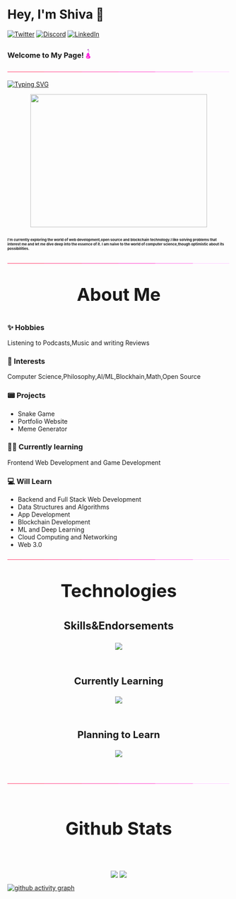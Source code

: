 <link rel="stylesheet" type="text/css" href="style.css">

# Hey, I'm **Shiva** 👋


[![Twitter](https://skillicons.dev/icons?i=twitter)](https://twitter.com/Galactron71)
[![Discord](https://skillicons.dev/icons?i=discord)](https://discord.com/users/791137267535970324)
[![LinkedIn](https://skillicons.dev/icons?i=linkedin)](https://www.linkedin.com/in/shiva-seth-958114233/)


### **Welcome to My Page!** <img src="assets/flame.gif" style="position: relative;top:2.4px;" width="12" height="22">
![border-seperator](assets/borderseparator.gif)


[![Typing SVG](https://readme-typing-svg.demolab.com?font=Fira+Code&duration=2000&pause=1000&color=34F7EB&width=964&height=120&lines=A+tech+and+philosophy+enthusiast!+%3AD)](https://git.io/typing-svg)

<p align="center"><img src="assets/xyz.gif" style="display : block;margin : auto;" width="400" height="300"></p>

### <p style="font-size:8px;">I'm currently exploring the world of web development,open source and blockchain technology.I like solving problems that interest me and let me dive deep into the essence of it. I am naive to the world of computer science,though optimistic about its possibilities.</p>

![border-seperator](assets/borderseparator.gif)

## <div align="center"><p style="text-align:center; font-size:40px; font-weight:400px">**About Me**</p></div>


### **✨ Hobbies**
   Listening to Podcasts,Music and writing Reviews

### **💖 Interests**
Computer Science,Philosophy,AI/ML,Blockhain,Math,Open Source


### **📟 Projects**
* Snake Game
* Portfolio Website
* Meme Generator


### **👨‍💻️ Currently learning**
  Frontend Web Development and Game Development


### **💻 Will Learn**
* Backend and Full Stack Web Development
* Data Structures and Algorithms
* App Development
* Blockchain Development
* ML and Deep Learning
* Cloud Computing and Networking
* Web 3.0

![bd](assets/borderseparator.gif)

## <div align="center"><p style="text-align:center; font-size:40px; font-weight:400px;">**Technologies**</p></div>


### <div align="center"><p align="center"><p style="text-align : center; font-weight:200px; font-size:24px;">**Skills&Endorsements**</p></p></div>
<p align="center">
  <a href="https://skillicons.dev">
    <img src="https://skillicons.dev/icons?i=c,cpp,js,react,python,java,html,css,arduino,git,github,vscode,vim,linux,gcp,replit,figma,ps,ae,pr&perline=10" />
  </a>
</p>

![]()
### <div align="center"><p align="center"><p style="text-align : center; font-weight:200px; font-size:22px;">**Currently Learning**</p></p></div>
<p align="center">
  <a href="https://skillicons.dev">
    <img src="https://skillicons.dev/icons?i=unity,neovim,nodejs,matlab,heroku,bootstrap,wordpress,markdown" />
  </a>
</p>

![]()
### <div align="center"><p align="center"><p style="text-align : center; font-weight:200px; font-size:22px;">**Planning to Learn**</p></p></div>
<p align="center">
  <a href="https://skillicons.dev">
    <img src="https://skillicons.dev/icons?i=svelte,vue,angular,kotlin,blender,eclipse,firebase,flutter,php,mysql,postgresql,django,flask,mongodb,blockchain,docker,electron,kubernetes,ipfs,graphql,swift,solidity,ruby,rust,redis,tailwind,jquery,nextjs,dart" />
  </a>
</p>

![]()

![border](assets/borderseparator.gif)

![]()

## <div align="center"><p style="text-align:center; font-size:40px; font-weight:400px">**Github Stats**</p></div>


![]()

<!-- [![Neutron's GitHub stats](https://github-readme-stats.vercel.app/api?username=Shiva953&theme=aura)]()
[![GitHub Streak](https://streak-stats.demolab.com/?user=Shiva953&theme=dark-smoky)](https://git.io/streak-stats) -->
<p style="display:flex; align=center; justify-content:center; ">
<img src="https://github-readme-stats.vercel.app/api?username=Shiva953&theme=aura" style="margin-right:4px;">
<img src="https://streak-stats.demolab.com/?user=Shiva953&theme=dark-smoky">
</p>

[![github activity graph](https://github-readme-activity-graph.cyclic.app/graph?username=Shiva953&theme=react-dark)](https://github.com/Shiva953/github-readme-activity-graph)
<!-- - 💬 Ask me about ...
- 📫 How to reach me: ...
- 😄 Pronouns: ...
- ⚡ Fun fact: ... -->


